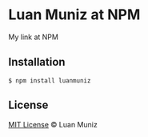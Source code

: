 Luan Muniz at NPM
=========

My link at NPM

## Installation

```shell
$ npm install luanmuniz
```

## License

[MIT License](https://gist.github.com/luanmuniz/aab4d433106ec340c1f3b861aff34748) © Luan Muniz